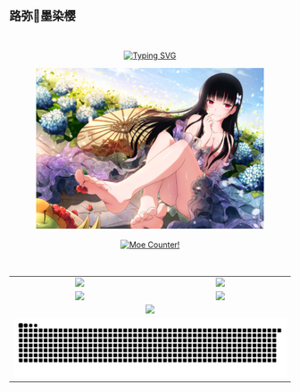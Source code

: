 ## 路弥🌸墨染樱
<!--
**LumiACGN/LumiACGN** is a ✨ _special_ ✨ repository because its `README.md` (this file) appears on your GitHub profile.

Here are some ideas to get you started:

- 🔭 I’m currently working on ...
- 🌱 I’m currently learning ...
- 👯 I’m looking to collaborate on ...
- 🤔 I’m looking for help with ...
- 💬 Ask me about ...
- 📫 How to reach me: ...
- 😄 Pronouns: ...
- ⚡ Fun fact: ...
-->

<div align="center">

  <div>&nbsp;</div>
  <!-- dynamic typing effect 动态打字效果 -->
  
  [![Typing SVG](https://readme-typing-svg.demolab.com?font=Fira+Code&pause=1000&width=435&lines=我知道的最温暖的一个字是爱;两个字是动漫;三个字是二次元&center=true&size=27)](https://git.io/typing-svg)

  <!-- 图片 -->
  <picture>
    <img src="/assets/images/sankarea.jpg" width="408" height="288" />
  </picture>

  <div>&nbsp;</div>

  <div>
    <a href="https://count.getloli.com" target="_blank">
      <img alt="Moe Counter!" src="https://count.getloli.com/@LumiACGN.github?name=LumiACGN.github&theme=booru-yuyuyui&padding=7&offset=0&align=top&scale=1&pixelated=1&darkmode=auto">
    </a>
  </div>
</div>
<div align="center">

  <div>&nbsp;</div>
  <div>&nbsp;</div>

  <table width="100%" align="center">
    <tr>
      <td colspan="3" align="center">
        <a href="https://github.com/anuraghazra/github-readme-stats">
          <picture>
            <source
              srcset="https://github-readme-stats.vercel.app/api?username=LumiACGN&show_icons=true&hide_border=true&count_private=true&include_all_commits=true&number_format=long&bg_color=00000000&theme=dark"
              media="(prefers-color-scheme: dark)" />
            <source
              srcset="https://github-readme-stats.vercel.app/api?username=LumiACGN&show_icons=true&hide_border=true&count_private=true&include_all_commits=true&number_format=long&bg_color=00000000"
              media="(prefers-color-scheme: light), (prefers-color-scheme: no-preference)" />
            <img src="https://github-readme-stats.vercel.app/api?username=LumiACGN&show_icons=true&hide_border=true&count_private=true&include_all_commits=true&number_format=long" height="100%" />
          </picture>
        </a>
      </td>
      <td colspan="3" align="center">
        <a href="https://github.com/denvercoder1/github-readme-streak-stats">
          <picture>
            <source
              srcset="https://github-readme-streak-stats-mirror.vercel.app/?user=LumiACGN&mode=weekly&hide_border=true&background=00000000&theme=dark"
              media="(prefers-color-scheme: dark)" />
            <source
              srcset="https://github-readme-streak-stats-mirror.vercel.app/?user=LumiACGN&mode=weekly&hide_border=true&background=00000000"
              media="(prefers-color-scheme: light), (prefers-color-scheme: no-preference)" />
            <img src="https://github-readme-streak-stats-mirror.vercel.app/?user=LumiACGN&mode=weekly&hide_border=true" height="100%" />
          </picture>
        </a>
      </td>
    </tr>
    <tr>
      <td colspan="3" align="center">
        <a href="https://github.com/anuraghazra/github-readme-stats">
          <picture>
            <source
              srcset="https://github-readme-stats.vercel.app/api/top-langs/?username=LumiACGN&layout=compact&show_icons=true&hide_border=true&count_private=true&include_all_commits=true&number_format=long&bg_color=00000000&theme=dark"
              media="(prefers-color-scheme: dark)" />
            <source
              srcset="https://github-readme-stats.vercel.app/api/top-langs/?username=LumiACGN&layout=compact&show_icons=true&hide_border=true&count_private=true&include_all_commits=true&number_format=long&bg_color=00000000"
              media="(prefers-color-scheme: light), (prefers-color-scheme: no-preference)" />
            <img src="https://github-readme-stats.vercel.app/api/top-langs/?username=LumiACGN&layout=compact&show_icons=true&hide_border=true&count_private=true&include_all_commits=true&number_format=long" height="100%" />
          </picture>
        </a>
      </td>
      <td colspan="3" align="center">
        <a href="https://github.com/anuraghazra/github-readme-stats">
          <picture>
            <source
              srcset="https://stats.justsong.cn/api/github?username=LumiACGN&theme=buefy"
              media="(prefers-color-scheme: dark)" />
            <source
              srcset="https://stats.justsong.cn/api/github?username=LumiACGN&theme=buefy"
              media="(prefers-color-scheme: light), (prefers-color-scheme: no-preference)" />
            <img src="https://stats.justsong.cn/api/github?username=LumiACGN&theme=buefy" height="100%" />
          </picture>
        </a>
      </td>
    </tr>
    <tr>
      <td colspan="6" align="center">
        <a href="https://github.com/ryo-ma/github-profile-trophy">
          <picture>
            <source
              srcset="https://github-profile-trophy.vercel.app/?username=LumiACGN&column=7&row=1&margin-w=8&no-bg=true&no-frame=true&theme=onedark"
              media="(prefers-color-scheme: dark)" />
            <source
              srcset="https://github-profile-trophy.vercel.app/?username=LumiACGN&column=7&row=1&margin-w=8&no-bg=true&no-frame=true"
              media="(prefers-color-scheme: light), (prefers-color-scheme: no-preference)" />
            <img src="https://github-profile-trophy.vercel.app/?username=LumiACGN&column=7&row=1&margin-w=8&no-bg=true&no-frame=true" width="100%" />
          </picture>
        </a>
      </td>
    </tr>
    <tr>
      <td colspan="6" align="center">
        <a href="https://github.com/ryo-ma/github-profile-trophy">
          <picture>
            <source media="(prefers-color-scheme: dark)" srcset="https://raw.githubusercontent.com/LumiACGN/LumiACGN/output/github-contribution-grid-snake-dark.svg">
            <source media="(prefers-color-scheme: light)" srcset="https://raw.githubusercontent.com/LumiACGN/LumiACGN/output/github-contribution-grid-snake.svg">
            <img alt="github contribution grid snake animation" src="https://raw.githubusercontent.com/LumiACGN/LumiACGN/output/github-contribution-grid-snake.svg">
          </picture>
        </a>
      </td>
    </tr>
  </table>
</div>
